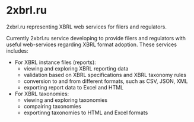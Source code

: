 # 2xbrl.ru
2xbrl.ru representing XBRL web services for filers and regulators.

Currently 2xbrl.ru service developing to provide filers and regulators with useful web-services regarding XBRL format adoption. These services includes:
- For XBRL instance files (reports):
  - viewing and exploring XBRL reporting data
  - validation based on XBRL specifications and XBRL taxonomy rules
  - conversion to and from different formats, such as CSV, JSON, XML
  - exporting report data to Excel and HTML
- For XBRL taxonomies:
  - viewing and exploring taxonomies
  - compairing taxonomies
  - exportinng taxonomies to HTML and Excel formats

